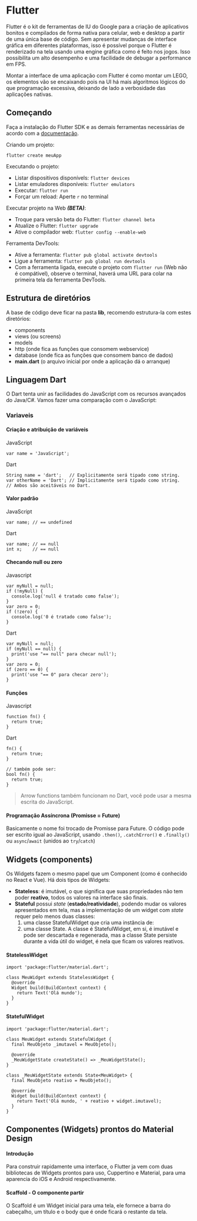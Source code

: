 # Flutter

Flutter é o kit de ferramentas de IU do Google para a criação de aplicativos bonitos e compilados de forma nativa para celular, web e desktop a partir de uma única base de código. Sem apresentar mudanças de interface gráfica em diferentes plataformas, isso é possível porque o Flutter é renderizado na tela usando uma engine gráfica como é feito nos jogos. Isso possibilita um alto desempenho e uma facilidade de debugar a performance em FPS.

Montar a interface de uma aplicação com Flutter é como montar um LEGO, os elementos vão se encaixando pois na UI há mais algoritmos lógicos do que programação excessiva, deixando de lado a verbosidade das aplicações nativas.

## Começando

Faça a instalação do Flutter SDK e as demais ferramentas necessárias de acordo com a [documentação](https://flutter.dev/docs/get-started/install).

Criando um projeto: 

`flutter create meuApp`

Executando o projeto: 
- Listar dispositivos disponívels: `flutter devices`
- Listar emuladores disponíveis: `flutter emulators`
- Executar: `flutter run`
- Forçar um reload: Aperte `r` no terminal

Executar projeto na Web ***(BETA)***:
- Troque para versão beta do Flutter: `flutter channel beta`
- Atualize o Flutter: `flutter upgrade`
- Ative o compilador web: `flutter config --enable-web`

Ferramenta DevTools:

- Ative a ferramenta: `flutter pub global activate devtools`
- Ligue a ferramenta: `flutter pub global run devtools`
- Com a ferramenta ligada, execute o projeto com `flutter run` (Web não é compátivel), observe o terminal, haverá uma URL para colar na primeira tela da ferramenta DevTools.

## Estrutura de diretórios

A base de código deve ficar na pasta **lib**, recomendo estrutura-la com estes diretórios:
- components
- views (ou screens)
- models
- http (onde fica as funções que consomem webservice)
- database (onde fica as funções que consomem banco de dados)
- **main.dart** (o arquivo inicial por onde a aplicação dá o arranque)

## Linguagem Dart

O Dart tenta unir as facilidades do JavaScript com os recursos avançados do Java/C#. Vamos fazer uma comparação com o JavaScript:

### Variaveis

#### Criação e atribuição de variáveis 

JavaScript
```
var name = 'JavaScript';
```

Dart
```
String name = 'dart';   // Explicitamente será tipado como string.
var otherName = 'Dart'; // Implicitamente será tipado como string.
// Ambos são aceitáveis ​​no Dart.
```

#### Valor padrão

JavaScript
```
var name; // == undefined
```

Dart
```
var name; // == null
int x;    // == null
```

#### Checando null ou zero

Javascript
```
var myNull = null;
if (!myNull) {
  console.log('null é tratado como false');
}
var zero = 0;
if (!zero) {
  console.log('0 é tratado como false');
}
```

Dart
```
var myNull = null;
if (myNull == null) {
  print('use "== null" para checar null');
}
var zero = 0;
if (zero == 0) {
  print('use "== 0" para checar zero');
}
```

#### Funções

Javascript
```
function fn() {
  return true;
}
```

Dart
```
fn() {
  return true;
}

// também pode ser:
bool fn() {
  return true;
}
```

> Arrow functions também funcionam no Dart, você pode usar a mesma escrita do JavaScript.

#### Programação Assíncrona (Promisse = Future)

Basicamente o nome foi trocado de Promisse para Future. O código pode ser escrito igual ao JavaScript, usando `.then()`, `.catchError()` e `.finally()` ou `async`/`await` (unidos ao `try`/`catch`)

## Widgets (components)

Os Widgets fazem o mesmo papel que um Component (como é conhecido no React e Vue).
Há dois tipos de Widgets:
- **Stateless**: é imutável, o que significa que suas propriedades não tem poder **reativo**, todos os valores na interface são finais.
- **Stateful** possui *state* (**estado/reatividade**), podendo mudar os valores apresentados em tela, mas a implementação de um widget com *state* requer pelo menos duas classes:
  1) uma classe StatefulWidget que cria uma instância de:
  2) uma classe State. A classe é StatefulWidget, em si, é imutável e pode ser descartada e regenerada, mas a classe State persiste durante a vida útil do widget, é nela que ficam os valores reativos.

#### StatelessWidget
```
import 'package:flutter/material.dart';

class MeuWidget extends StatelessWidget {
  @override
  Widget build(BuildContext context) {
    return Text('Olá mundo');
  }
}
```

#### StatefulWidget
```
import 'package:flutter/material.dart';

class MeuWidget extends StatefulWidget {
  final MeuObjeto _imutavel = MeuObjeto();

  @override
  _MeuWidgetState createState() => _MeuWidgetState();
}

class _MeuWidgetState extends State<MeuWidget> {
  final MeuObjeto reativo = MeuObjeto();

  @override
  Widget build(BuildContext context) {
    return Text('Olá mundo, ' + reativo + widget.imutavel);
  }
}
```

## Componentes (Widgets) prontos do Material Design

#### Introdução

Para construir rapidamente uma interface, o Flutter ja vem com duas bibliotecas de Widgets prontos para uso, Cuppertino e Material, para uma aparencia do iOS e Android respectivamente.

#### Scaffold - O componente partir

O Scaffold é um Widget inicial para uma tela, ele fornece a barra do cabeçalho, um título e o body que é onde ficará o restante da tela.